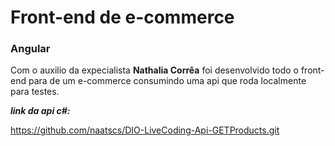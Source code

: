 # Front-end de e-commerce

### Angular

Com o auxilio da expecialista **Nathalia Corrêa** foi desenvolvido todo o front-end para de um e-commerce consumindo uma api que roda localmente para testes.



***link da api c#:***

https://github.com/naatscs/DIO-LiveCoding-Api-GETProducts.git